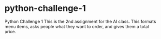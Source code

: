 # python-challenge-1
Python Challenge 1
This is the 2nd assignment for the AI class. This formats menu items, asks people what they want to order, and gives them a total price. 
